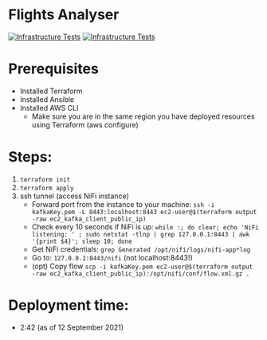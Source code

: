 # Flights Analyser

[![Infrastructure Tests](https://www.bridgecrew.cloud/badges/github/piotsik/project/general)](https://www.bridgecrew.cloud/link/badge?vcs=github&fullRepo=piotsik%2Fproject&benchmark=INFRASTRUCTURE+SECURITY)
[![Infrastructure Tests](https://www.bridgecrew.cloud/badges/github/piotsik/project/cis_aws)](https://www.bridgecrew.cloud/link/badge?vcs=github&fullRepo=piotsik%2Fproject&benchmark=CIS+AWS+V1.2)

# Prerequisites
- Installed Terraform
- Installed Ansible
- Installed AWS CLI
    - Make sure you are in the same region you have deployed resources using Terraform (aws configure)

# Steps:
1. `terraform init`
2. `terraform apply`
3. ssh tunnel (access NiFi instance)
    - Forward port from the instance to your machine: `ssh -i kafkaKey.pem -L 8443:localhost:8443 ec2-user@$(terraform output -raw ec2_kafka_client_public_ip)`
    - Check every 10 seconds if NiFi is up: `while :; do clear; echo 'NiFi listening: ' ; sudo netstat -tlnp | grep 127.0.0.1:8443 | awk '{print $4}'; sleep 10; done`
    - Get NiFi credentials: `grep Generated /opt/nifi/logs/nifi-app*log`
    - Go to: `127.0.0.1:8443/nifi` (not localhost:8443!)
    - (opt) Copy flow `scp -i kafkaKey.pem ec2-user@$(terraform output -raw ec2_kafka_client_public_ip):/opt/nifi/conf/flow.xml.gz .`

# Deployment time:
- 2:42 (as of 12 September 2021)